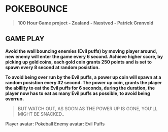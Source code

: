 # POKEBOUNCE
>**100 Hour Game project - Zealand - Næstved - Patrick Grønvold**



## GAME PLAY
**Avoid the wall bouncing enemies (Evil puffs) by moving player around, new enemy will enter the game every 6 second. 
Achieve higher score, by picking up gold coins,
each gold coin grants 250 points and is set to spawn every 8 second at random posistion.**

**To avoid being over run by the Evil puffs, a power up coin will spawn at a random posistion every 32 second.
The power up coin, grants the player the abillity to eat the Evil puffs for 6 seconds, during the duration, the player now has to eat as many Evil puffs as possible, to avoid being overrun.**

> BUT WATCH OUT, AS SOON AS THE POWER UP IS GONE, YOU'LL MIGHT BE SNACKED..





Player avatar: Pokeball
Enemy avatar: Evil Puffs


